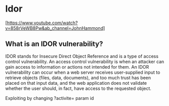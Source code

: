 # Idor
[https://www.youtube.com/watch?v=858rVeWB8Pw&ab_channel=JohnHammond]

## What is an IDOR vulnerability?

IDOR stands for Insecure Direct Object Reference and is a type of access control vulnerability. An access control vulnerability is when an attacker can gain access to information or actions not intended for them. An IDOR vulnerability can occur when a web server receives user-supplied input to retrieve objects (files, data, documents), and too much trust has been placed on that input data, and the web application does not validate whether the user should, in fact, have access to the requested object.



Exploiting by changing ?activite= param id 